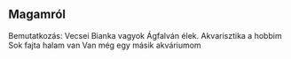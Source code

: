 ## Magamról
 
Bemutatkozás:
 Vecsei Bianka vagyok Ágfalván élek.
 Akvarisztika a hobbim 
 Sok fajta halam van 
 Van még egy másik akváriumom